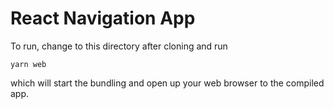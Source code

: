 # React Navigation App

To run, change to this directory after cloning and run

```
yarn web
```

which will start the bundling and open up your web browser to the compiled app.
